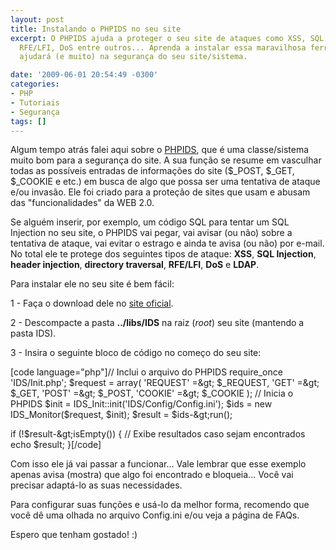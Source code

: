 ```yaml
---
layout: post
title: Instalando o PHPIDS no seu site
excerpt: O PHPIDS ajuda a proteger o seu site de ataques como XSS, SQL Injection,
  RFE/LFI, DoS entre outros... Aprenda a instalar essa maravilhosa ferramenta que
  ajudará (e muito) na segurança do seu site/sistema.

date: '2009-06-01 20:54:49 -0300'
categories:
- PHP
- Tutoriais
- Segurança
tags: []
---
```

<p>Algum tempo atrás falei aqui sobre o <a href="http://phpids.org/" target="_blank">PHPIDS</a>, que é uma classe/sistema muito bom para a segurança do site. A sua função se resume em vasculhar todas as possíveis entradas de informações do site ($_POST, $_GET, $_COOKIE e etc.) em busca de algo que possa ser uma tentativa de ataque e/ou invasão. Ele foi criado para a proteção de sites que usam e abusam das "funcionalidades" da WEB 2.0.</p>
<p>Se alguém inserir, por exemplo, um código SQL para tentar um SQL Injection no seu site, o PHPIDS vai pegar, vai avisar (ou não) sobre a tentativa de ataque, vai evitar o estrago e ainda te avisa (ou não) por e-mail. No total ele te protege dos seguintes tipos de ataque: <strong>XSS</strong>, <strong>SQL Injection</strong>, <strong>header injection</strong>, <strong>directory traversal</strong>, <strong>RFE/LFI</strong>, <strong>DoS</strong> e <strong>LDAP</strong>.</p>
<p>Para instalar ele no seu site é bem fácil:</p>
<p>1 - Faça o download dele no <a href="http://phpids.org/downloads/" target="_blank">site oficial</a>.</p>
<p>2 - Descompacte a pasta <strong>../libs/IDS</strong> na raiz (<em>root</em>) seu site (mantendo a pasta IDS).</p>
<p>3 - Insira o seguinte bloco de código no começo do seu site:</p>
<p>[code language="php"]// Inclui o arquivo do PHPIDS
require_once 'IDS/Init.php';
$request = array(
'REQUEST' =&amp;gt; $_REQUEST,
'GET' =&amp;gt; $_GET,
'POST' =&amp;gt; $_POST,
'COOKIE' =&amp;gt; $_COOKIE
);
// Inicia o PHPIDS
$init = IDS_Init::init('IDS/Config/Config.ini');
$ids = new IDS_Monitor($request, $init);
$result = $ids-&amp;gt;run();</p>
<p>if (!$result-&amp;gt;isEmpty()) {
// Exibe resultados caso sejam encontrados
echo $result;
}[/code]</p>
<p>Com isso ele já vai passar a funcionar... Vale lembrar que esse exemplo apenas avisa (mostra) que algo foi encontrado e bloqueia... Você vai  precisar adaptá-lo as suas necessidades.</p>
<p>Para configurar suas funções e usá-lo da melhor forma, recomendo que você dê uma olhada no arquivo Config.ini e/ou veja a <span class="removed_link" title="http://php-ids.org/faq/">página de FAQs</span>.</p>
<p>Espero que tenham gostado! :)</p>
